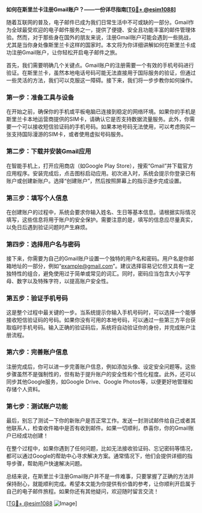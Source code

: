 **如何在斯里兰卡注册Gmail账户？——一份详尽指南[[TG💪+ @esim1088](https://t.me/s/esim1088)]**

随着互联网的普及，电子邮件已成为我们日常生活中不可或缺的一部分。Gmail作为全球最受欢迎的电子邮件服务之一，提供了便捷、安全且功能丰富的邮件管理体验。然而，对于那些身在国外的朋友来说，注册Gmail账户可能会遇到一些挑战，尤其是当你身处像斯里兰卡这样的国家时。本文将为你详细讲解如何在斯里兰卡成功注册Gmail账户，让你轻松开启电子邮件之旅。

首先，我们需要明确几个关键点。Gmail账户的注册需要一个有效的手机号码进行验证。在斯里兰卡，虽然本地电话号码可能无法直接用于国际服务的验证，但通过一些灵活的方法，我们可以克服这一障碍。接下来，我们将一步步教你如何操作。

### **第一步：准备工具与设备**

在开始之前，确保你的手机或平板电脑已连接到稳定的网络环境。如果你的手机是斯里兰卡本地运营商提供的SIM卡，请确认它是否支持数据流量服务。此外，你需要一个可以接收短信验证码的手机号码。如果本地号码无法使用，可以考虑购买一张支持国际漫游的SIM卡，或者使用虚拟号码服务。

### **第二步：下载并安装Gmail应用**

在智能手机上，打开应用商店（如Google Play Store），搜索“Gmail”并下载官方应用程序。安装完成后，点击图标启动应用。初次进入时，系统会提示你登录已有账户或创建新账户。选择“创建账户”，然后按照屏幕上的指示逐步完成设置。

### **第三步：填写个人信息**

在创建账户的过程中，系统会要求你输入姓名、生日等基本信息。请根据实际情况填写，这些信息将用于账户的安全保护。需要注意的是，填写的信息应尽量真实，以免日后遇到验证问题时产生麻烦。

### **第四步：选择用户名与密码**

接下来，你需要为自己的Gmail账户设置一个独特的用户名和密码。用户名是你邮箱地址的一部分，例如“example@gmail.com”。建议选择容易记忆但又具有一定独特性的组合，避免使用过于简单或常见的词汇。同时，密码应当包含大小写字母、数字以及特殊字符，以提高账户安全性。

### **第五步：验证手机号码**

这是整个过程中最关键的一步。当系统提示你输入手机号码时，可以选择一个能够接收短信验证码的号码。如果你没有可用的本地号码，可以通过一些第三方平台获取临时手机号码。输入正确的验证码后，系统将自动验证你的身份，并完成账户注册流程。

### **第六步：完善账户信息**

注册完成后，你可以进一步完善账户信息，例如添加头像、设定安全问题等。这些步骤虽然不是强制性的，但有助于提升账户的安全性和个性化程度。此外，还可以同步其他Google服务，如Google Drive、Google Photos等，以便更好地管理和存储个人资料。

### **第七步：测试账户功能**

最后，别忘了测试一下你的新账户是否正常工作。发送一封测试邮件给自己或者其他联系人，检查收件箱中是否有收到邮件。如果一切顺利，恭喜你，你的Gmail账户已经成功创建！

在整个过程中，如果你遇到了任何问题，比如无法接收验证码、忘记密码等情况，都可以通过Google的帮助中心寻求解决方案。通常情况下，他们会提供详细的指导步骤，帮助用户快速解决问题。

总结来说，在斯里兰卡注册Gmail账户并不是一件难事，只要掌握了正确的方法并保持耐心，就能顺利完成。希望本文能为你提供有价值的参考，让你顺利开启属于自己的电子邮件旅程。如果你还有其他疑问，欢迎随时留言交流！

[[TG💪+ @esim1088](https://t.me/s/esim1088) ![Image](https://i.postimg.cc/4NQfJmqS/Snipaste-2025-05-13-00-14-12.png)]